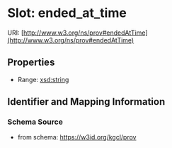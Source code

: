 # Slot: ended_at_time

URI: [http://www.w3.org/ns/prov#endedAtTime](http://www.w3.org/ns/prov#endedAtTime)



<!-- no inheritance hierarchy -->


## Properties

 * Range: [xsd:string](xsd:string)



## Identifier and Mapping Information







### Schema Source


* from schema: https://w3id.org/kgcl/prov



